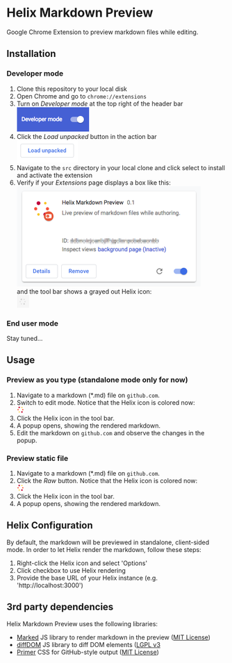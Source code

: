 # Helix Markdown Preview
Google Chrome Extension to preview markdown files while editing.

## Installation

### Developer mode
1. Clone this repository to your local disk
2. Open Chrome and go to `chrome://extensions`
3. Turn on _Developer mode_ at the top right of the header bar<br />
![Developer mode](doc/install_developer_mode.png)
4. Click the _Load unpacked_ button in the action bar<br />
![Load unpacked](doc/install_load_unpacked.png)
5. Navigate to the `src` directory in your local clone and click select to install and activate the extension
6. Verify if your _Extensions_ page displays a box like this:<br />
![Extension box](doc/install_extension_box.png)<br />
   and the tool bar shows a grayed out Helix icon:<br />
![Extension icon disabled](doc/install_toolbar_icon.png)

### End user mode
Stay tuned...

## Usage

### Preview as you type (standalone mode only for now)
1. Navigate to a markdown (*.md) file on `github.com`.
2. Switch to edit mode. Notice that the Helix icon is colored now:<br />
![Extension icon enabled](src/images/helix_logo_16.png)
3. Click the Helix icon in the tool bar.
4. A popup opens, showing the rendered markdown.
5. Edit the markdown on `github.com` and observe the changes in the popup.

### Preview static file
1. Navigate to a markdown (*.md) file on `github.com`.
2. Click the _Raw_ button. Notice that the Helix icon is colored now:<br />
![Extension icon enabled](src/images/helix_logo_16.png)
3. Click the Helix icon in the tool bar.
4. A popup opens, showing the rendered markdown.

## Helix Configuration
By default, the markdown will be previewed in standalone, client-sided mode. In order to let Helix render the markdown, follow these steps: 
1. Right-click the Helix icon and select 'Options'
2. Click checkbox to use Helix rendering
3. Provide the base URL of your Helix instance (e.g. 'http://localhost:3000')

## 3rd party dependencies

Helix Markdown Preview uses the following libraries:
* [Marked](https://github.com/markedjs/marked) JS library to render markdown in the preview ([MIT License](https://opensource.org/licenses/MIT))
* [diffDOM](https://github.com/fiduswriter/diffDOM) JS library to diff DOM elements ([LGPL v3](https://www.gnu.org/licenses/lgpl-3.0.txt)
* [Primer](https://primer.style/) CSS for GitHub-style output ([MIT License](https://opensource.org/licenses/MIT))


